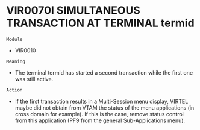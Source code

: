 # VIR0070I SIMULTANEOUS TRANSACTION AT TERMINAL termid

`Module`
- 	VIR0010

`Meaning`
- The terminal termid has started a second transaction while the first one was still active.

`Action`
- If the first transaction results in a Multi-Session menu display, VIRTEL maybe did not obtain from VTAM the status of the menu applications (in cross domain for example). If this is the case, remove status control from this application (PF9 from the general Sub-Applications menu).
